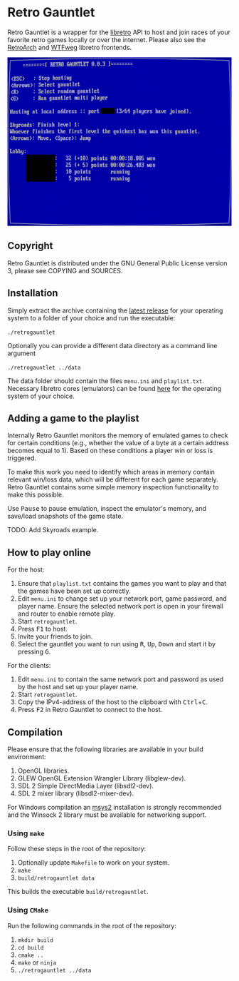 # Retro Gauntlet

Retro Gauntlet is a wrapper for the [libretro](https://www.libretro.com/) API to host and join races of your favorite retro games locally or over the internet.
Please also see the [RetroArch](https://github.com/libretro/RetroArch) and [WTFweg](https://github.com/mudlord/WTFweg) libretro frontends.

![Example lobby](lobby.png)

## Copyright

Retro Gauntlet is distributed under the GNU General Public License version 3, please see COPYING and SOURCES.

## Installation

Simply extract the archive containing the [latest release](https://github.com/BasFaggingerAuer/retrogauntlet/releases) for your operating system to a folder of your choice and run the executable:

`./retrogauntlet`

Optionally you can provide a different data directory as a command line argument

`./retrogauntlet ../data`

The data folder should contain the files `menu.ini` and `playlist.txt`.
Necessary libretro cores (emulators) can be found [here](https://buildbot.libretro.com/nightly/) for the operating system of your choice.

## Adding a game to the playlist

Internally Retro Gauntlet monitors the memory of emulated games to check for certain conditions (e.g., whether the value of a byte at a certain address becomes equal to 1).
Based on these conditions a player win or loss is triggered.

To make this work you need to identify which areas in memory contain relevant win/loss data, which will be different for each game separately.
Retro Gauntlet contains some simple memory inspection functionality to make this possible.

Use <kbd>Pause</kbd> to pause emulation, inspect the emulator's memory, and save/load snapshots of the game state.

TODO: Add Skyroads example.

## How to play online

For the host:
1. Ensure that `playlist.txt` contains the games you want to play and that the games have been set up correctly.
2. Edit `menu.ini` to change set up your network port, game password, and player name. Ensure the selected network port is open in your firewall and router to enable remote play.
2. Start `retrogauntlet`.
3. Press <kbd>F1</kbd> to host.
4. Invite your friends to join.
5. Select the gauntlet you want to run using <kbd>R</kbd>, <kbd>Up</kbd>, <kbd>Down</kbd> and start it by pressing <kbd>G</kbd>.

For the clients:
1. Edit `menu.ini` to contain the same network port and password as used by the host and set up your player name.
2. Start `retrogauntlet`.
3. Copy the IPv4-address of the host to the clipboard with <kbd>Ctrl</kbd>+<kbd>C</kbd>.
4. Press <kbd>F2</kbd> in Retro Gauntlet to connect to the host.

## Compilation

Please ensure that the following libraries are available in your build environment:
1. OpenGL libraries.
2. GLEW OpenGL Extension Wrangler Library (libglew-dev).
3. SDL 2 Simple DirectMedia Layer (libsdl2-dev).
4. SDL 2 mixer library (libsdl2-mixer-dev).

For Windows compilation an [msys2](https://www.msys2.org/) installation is strongly recommended and the Winsock 2 library must be available for networking support.

### Using `make`

Follow these steps in the root of the repository:

1. Optionally update `Makefile` to work on your system.
2. `make`
3. `build/retrogauntlet data`

This builds the executable `build/retrogauntlet`.

### Using `CMake`

Run the following commands in the root of the repository:

1. `mkdir build`
2. `cd build`
3. `cmake ..`
4. `make` or `ninja`
5. `./retrogauntlet ../data`

